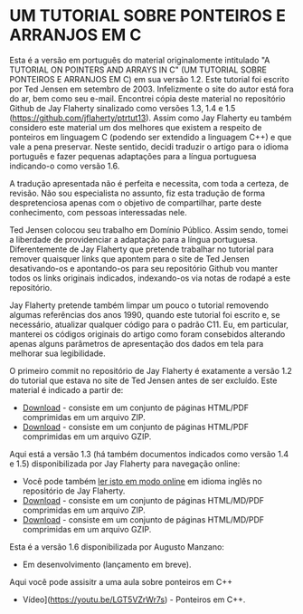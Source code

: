 # UM TUTORIAL SOBRE PONTEIROS E ARRANJOS EM C

Esta é a versão em português do material originalomente intitulado "A TUTORIAL ON POINTERS AND ARRAYS IN C" (UM TUTORIAL SOBRE PONTEIROS E ARRANJOS EM C) em sua versão 1.2. Este tutorial foi escrito por Ted Jensen em setembro de 2003. Infelizmente o site do autor está fora do ar, bem como seu e-mail. Encontrei cópia deste material no repositório Github de Jay Flaherty sinalizado como versões 1.3, 1.4 e 1.5 (https://github.com/jflaherty/ptrtut13). Assim como Jay Flaherty eu também considero este material um dos melhores que existem a respeito de ponteiros em linguagem C (podendo ser extendido a linguagem C++) e que vale a pena preservar. Neste sentido, decidi traduzir o artigo para o idioma português e fazer pequenas adaptações para a língua portuguesa indicando-o como versão 1.6. 

A tradução apresentada não é perfeita e necessita, com toda a certeza, de revisão. Não sou especialista no assunto, fiz esta tradução de forma despretenciosa apenas com o objetivo de compartilhar, parte deste conhecimento, com pessoas interessadas nele.

Ted Jensen colocou seu trabalho em Domínio Público. Assim sendo, tomei a liberdade de providenciar a adaptação para a língua portuguesa. Diferentemente de Jay Flaherty que pretende trabalhar no tutorial para remover quaisquer links que apontem para o site de Ted Jensen desativando-os e apontando-os para seu repositório Github vou manter todos os links originais indicados, indexando-os via notas de rodapé a este repositório.

Jay Flaherty pretende também limpar um pouco o tutorial removendo algumas referências dos anos 1990, quando este tutorial foi escrito e, se necessário, atualizar qualquer código para o padrão C11. Eu, em particular, manterei os códigos originais do artigo como foram consebidos alterando apenas alguns parâmetros de apresentação dos dados em tela para melhorar sua legibilidade.

O primeiro commit no repositório de Jay Flaherty é exatamente a versão 1.2 do tutorial que estava no site de Ted Jensen antes de ser excluído. Este material é indicado a partir de:
*   [Download](https://github.com/jflaherty/ptrtut13/archive/v1.2.zip) - consiste em um conjunto de páginas HTML/PDF comprimidas em um arquivo ZIP.
*   [Download](https://github.com/jflaherty/ptrtut13/archive/v1.2.tar.gz) - consiste em um conjunto de páginas HTML/PDF comprimidas em um arquivo GZIP.

Aqui está a versão 1.3 (há também documentos indicados como versão 1.4 e 1.5) disponibilizada por Jay Flaherty para navegação online:
*   Você pode também [ler isto em modo online](md/pointers.md) em idioma inglês no repositório de Jay Flaherty.
*   [Download](https://github.com/jflaherty/ptrtut13/archive/v1.3.zip) - consiste em um conjunto de páginas HTML/MD/PDF comprimidas em um arquivo ZIP.
*   [Download](https://github.com/jflaherty/ptrtut13/archive/v1.3.tar.gz) - consiste em um conjunto de páginas HTML/MD/PDF comprimidas em um arquivo GZIP. 

Esta é a versão 1.6 disponibilizada por Augusto Manzano:
*   Em desenvolvimento (lançamento em breve). 

Aqui você pode assisitr a uma aula sobre ponteiros em C++
*   Vídeo](https://youtu.be/LGT5VZrWr7s) - Ponteiros em C++. 
